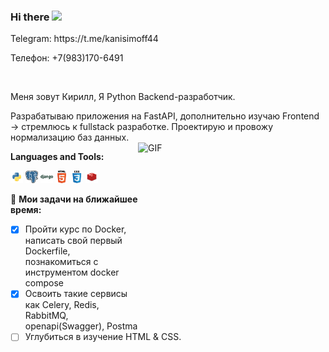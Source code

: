 ### Hi there <img src="https://media.giphy.com/media/hvRJCLFzcasrR4ia7z/giphy.gif" width="25px">

<p>Telegram: https://t.me/kanisimoff44</p>
<p>Телефон: +7(983)170-6491</p>

<br/>

<p>Меня зовут Кирилл, Я Python Backend-разработчик.</p>
Разрабатываю приложения на FastAPI, дополнительно изучаю Frontend -> стремлюсь к fullstack разработке. Проектирую и провожу нормализацию баз данных.

<br/>

<img align="right" alt="GIF" src="https://codism.io/wp-content/uploads/2019/11/Python-011.png" width="300" height="280" />
  
**Languages and Tools:**  

<code><img height="20" src="https://raw.githubusercontent.com/github/explore/80688e429a7d4ef2fca1e82350fe8e3517d3494d/topics/python/python.png"></code>
<code><img height="20" src="https://raw.githubusercontent.com/github/explore/80688e429a7d4ef2fca1e82350fe8e3517d3494d/topics/postgresql/postgresql.png"></code>
<code><img height="20" src="https://raw.githubusercontent.com/github/explore/80688e429a7d4ef2fca1e82350fe8e3517d3494d/topics/django/django.png"></code>
<code><img height="20" src="https://raw.githubusercontent.com/github/explore/80688e429a7d4ef2fca1e82350fe8e3517d3494d/topics/html/html.png"></code>
<code><img height="20" src="https://raw.githubusercontent.com/github/explore/80688e429a7d4ef2fca1e82350fe8e3517d3494d/topics/css/css.png"></code>
<code><img height="20" src="https://raw.githubusercontent.com/github/explore/80688e429a7d4ef2fca1e82350fe8e3517d3494d/topics/redis/redis.png"></code>

🚧 **Мои задачи на ближайшее время:**
<!-- TODO-IST:START -->
* [x] Пройти курс по Docker, написать свой первый Dockerfile, познакомиться с инструментом docker compose
* [x] Освоить такие сервисы как Celery, Redis, RabbitMQ, openapi(Swagger), Postma
* [ ] Углубиться в изучение HTML & CSS.
<!-- TODO-IST:END -->


